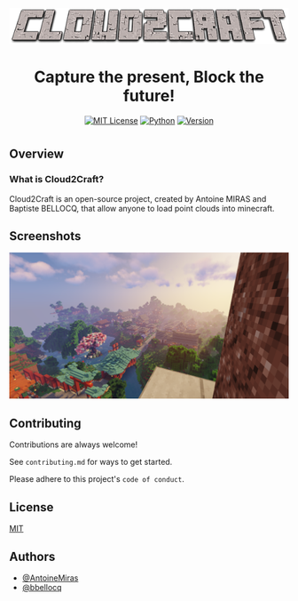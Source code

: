 <p align="center">
  <img src="https://github.com/AntoineMiras/Cloud2Craft/blob/main/Cloud2Craft/Ressources/Cloud2Craft.png">
</p>

<h1 align="center">Capture the present, Block the future!</h1>

<div align="center">
  
  <a href="">![MIT License](https://img.shields.io/badge/License-MIT-green.svg)</a>
  <a href="">![Python](https://img.shields.io/badge/Language-%F0%9F%90%8D%20Python-blue)</a>
  <a href="">![Version](https://img.shields.io/badge/Version-1.0-orange)</a>
 
</div>

#

## Overview

### What is Cloud2Craft?

Cloud2Craft is an open-source project, created by Antoine MIRAS and Baptiste BELLOCQ, that allow anyone to load point clouds into minecraft.

## Screenshots

![App Screenshot](https://github.com/AntoineMiras/Cloud2Craft/blob/main/Cloud2Craft/Ressources/back_library.png)


## Contributing

Contributions are always welcome!

See `contributing.md` for ways to get started.

Please adhere to this project's `code of conduct`.


## License

[MIT](https://choosealicense.com/licenses/mit/)


## Authors

- [@AntoineMiras](https://github.com/AntoineMiras)
- [@bbellocq](https://github.com/bbellocq)

